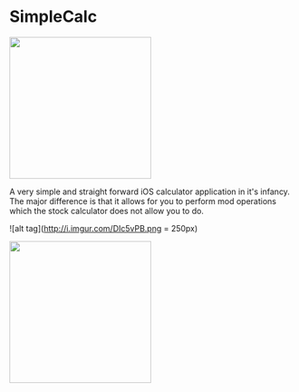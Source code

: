 # SimpleCalc

<a href="url"><img src="http://i.imgur.com/yx4CS50.png" align="center" height="250" width="250" ></a>

A very simple and straight forward iOS calculator application in it's infancy. The major difference is that it allows for you to perform mod operations which the stock calculator does not allow you to do.

![alt tag](http://i.imgur.com/DIc5vPB.png = 250px)

<a href="url"><img src="http://i.imgur.com/DIc5vPB.png" align="center" height="250" width="250" ></a>
